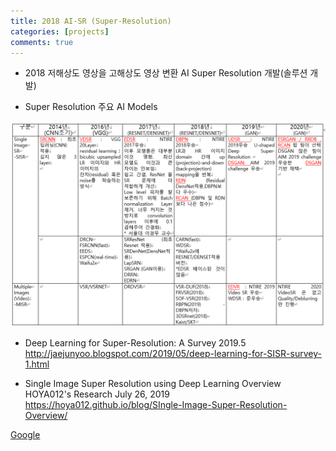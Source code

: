 ```yaml
---
title: 2018 AI-SR (Super-Resolution) 
categories: [projects]
comments: true
---
```


* 2018 저해상도 영상을 고해상도 영상 변환 AI Super Resolution 개발(솔루션 개발)</p>

* Super Resolution 주요 AI Models
<img src="/images/srmodels.png" width="800px" />

* Deep Learning for Super-Resolution: A Survey  2019.5     
<http://jaejunyoo.blogspot.com/2019/05/deep-learning-for-SISR-survey-1.html>

* Single Image Super Resolution using Deep Learning Overview HOYA012's Research July 26, 2019     
<https://hoya012.github.io/blog/SIngle-Image-Super-Resolution-Overview/>


[Google][googlelink]

[googlelink]: https://google.com "Go google"

